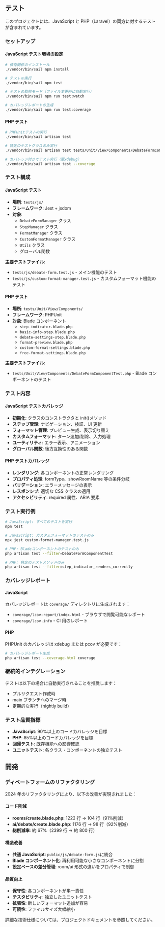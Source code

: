## テスト

このプロジェクトには、JavaScript と PHP（Laravel）の両方に対するテストが含まれています。

### セットアップ

#### JavaScript テスト環境の設定

```bash
# 依存関係のインストール
./vendor/bin/sail npm install

# テストの実行
./vendor/bin/sail npm test

# テストの監視モード（ファイル変更時に自動実行）
./vendor/bin/sail npm run test:watch

# カバレッジレポートの生成
./vendor/bin/sail npm run test:coverage
```

#### PHP テスト

```bash
# PHPUnitテストの実行
./vendor/bin/sail artisan test

# 特定のテストクラスのみ実行
./vendor/bin/sail artisan test tests/Unit/View/Components/DebateFormComponentTest.php

# カバレッジ付きでテスト実行（要xdebug）
./vendor/bin/sail artisan test --coverage
```

### テスト構成

#### JavaScript テスト

-   **場所**: `tests/js/`
-   **フレームワーク**: Jest + jsdom
-   **対象**:
    -   `DebateFormManager` クラス
    -   `StepManager` クラス
    -   `FormatManager` クラス
    -   `CustomFormatManager` クラス
    -   `Utils` クラス
    -   グローバル関数

**主要テストファイル**:

-   `tests/js/debate-form.test.js` - メイン機能のテスト
-   `tests/js/custom-format-manager.test.js` - カスタムフォーマット機能のテスト

#### PHP テスト

-   **場所**: `tests/Unit/View/Components/`
-   **フレームワーク**: PHPUnit
-   **対象**: Blade コンポーネント
    -   `step-indicator.blade.php`
    -   `basic-info-step.blade.php`
    -   `debate-settings-step.blade.php`
    -   `format-preview.blade.php`
    -   `custom-format-settings.blade.php`
    -   `free-format-settings.blade.php`

**主要テストファイル**:

-   `tests/Unit/View/Components/DebateFormComponentTest.php` - Blade コンポーネントのテスト

### テスト内容

#### JavaScript テストカバレッジ

-   **初期化**: クラスのコンストラクタと init()メソッド
-   **ステップ管理**: ナビゲーション、検証、UI 更新
-   **フォーマット管理**: プレビュー生成、表示切り替え
-   **カスタムフォーマット**: ターン追加/削除、入力処理
-   **ユーティリティ**: エラー表示、アニメーション
-   **グローバル関数**: 後方互換性のある関数

#### PHP テストカバレッジ

-   **レンダリング**: 各コンポーネントの正常レンダリング
-   **プロパティ処理**: formType、showRoomName 等の条件分岐
-   **バリデーション**: エラーメッセージの表示
-   **レスポンシブ**: 適切な CSS クラスの適用
-   **アクセシビリティ**: required 属性、ARIA 要素

### テスト実行例

```bash
# JavaScript: すべてのテストを実行
npm test

# JavaScript: カスタムフォーマットのテストのみ
npx jest custom-format-manager.test.js

# PHP: Bladeコンポーネントのテストのみ
php artisan test --filter=DebateFormComponentTest

# PHP: 特定のテストメソッドのみ
php artisan test --filter=step_indicator_renders_correctly
```

### カバレッジレポート

#### JavaScript

カバレッジレポートは `coverage/` ディレクトリに生成されます：

-   `coverage/lcov-report/index.html` - ブラウザで閲覧可能なレポート
-   `coverage/lcov.info` - CI 用のレポート

#### PHP

PHPUnit のカバレッジは xdebug または pcov が必要です：

```bash
# カバレッジレポート生成
php artisan test --coverage-html coverage
```

### 継続的インテグレーション

テストは以下の場合に自動実行されることを推奨します：

-   プルリクエスト作成時
-   main ブランチへのマージ時
-   定期的な実行（nightly build）

### テスト品質指標

-   **JavaScript**: 90%以上のコードカバレッジを目標
-   **PHP**: 85%以上のコードカバレッジを目標
-   **回帰テスト**: 既存機能への影響確認
-   **ユニットテスト**: 各クラス・コンポーネントの独立テスト

## 開発

### ディベートフォームのリファクタリング

2024 年のリファクタリングにより、以下の改善が実現されました：

#### コード削減

-   **rooms/create.blade.php**: 1223 行 → 104 行（91%削減）
-   **ai/debate/create.blade.php**: 1176 行 → 98 行（92%削減）
-   **総削減率**: 約 67%（2399 行 → 約 800 行）

#### 構造改善

-   **共通 JavaScript**: `public/js/debate-form.js`に統合
-   **Blade コンポーネント化**: 再利用可能な小さなコンポーネントに分割
-   **設定ベースの差分管理**: room/ai 形式の違いをプロパティで制御

#### 品質向上

-   **保守性**: 各コンポーネントが単一責任
-   **テスタビリティ**: 独立したユニットテスト
-   **拡張性**: 新しいフォーマット追加が容易
-   **可読性**: ファイルサイズ大幅縮小

詳細な技術仕様については、プロジェクトドキュメントを参照してください。
